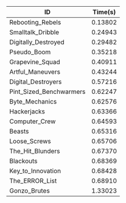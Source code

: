 |ID|Time(s)|
|-|-|
|Rebooting_Rebels|0.13802|
|Smalltalk_Dribble|0.24943|
|Digitally_Destroyed|0.29482|
|Pseudo_Boom|0.35218|
|Grapevine_Squad|0.40911|
|Artful_Maneuvers|0.43244|
|Digital_Destroyers|0.57216|
|Pint_Sized_Benchwarmers|0.62247|
|Byte_Mechanics|0.62576|
|Hackerjacks|0.63366|
|Computer_Crew|0.64593|
|Beasts|0.65316|
|Loose_Screws|0.65706|
|The_Hit_Blunders|0.67370|
|Blackouts|0.68369|
|Key_to_Innovation|0.68428|
|The_ERROR_List|0.68910|
|Gonzo_Brutes|1.33023|
